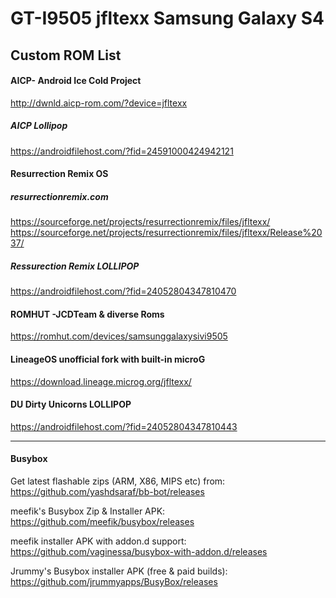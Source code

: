 
# GT-I9505 jfltexx Samsung Galaxy S4 

## Custom ROM List 

#### AICP- Android Ice Cold Project
http://dwnld.aicp-rom.com/?device=jfltexx 

##### AICP Lollipop 
https://androidfilehost.com/?fid=24591000424942121 

#### Resurrection Remix OS
##### resurrectionremix.com

 https://sourceforge.net/projects/resurrectionremix/files/jfltexx/ https://sourceforge.net/projects/resurrectionremix/files/jfltexx/Release%2037/

 ##### Ressurection Remix LOLLIPOP
https://androidfilehost.com/?fid=24052804347810470

#### ROMHUT -JCDTeam & diverse Roms
https://romhut.com/devices/samsunggalaxysivi9505

#### LineageOS unofficial fork with built-in microG
 https://download.lineage.microg.org/jfltexx/

 #### DU Dirty Unicorns LOLLIPOP
https://androidfilehost.com/?fid=24052804347810443 

--------

#### Busybox

Get latest flashable zips (ARM, X86, MIPS etc) from:
https://github.com/yashdsaraf/bb-bot/releases

meefik's Busybox Zip & Installer APK:
https://github.com/meefik/busybox/releases

meefik installer APK with addon.d support:
https://github.com/vaginessa/busybox-with-addon.d/releases

Jrummy's Busybox installer APK (free & paid builds):
https://github.com/jrummyapps/BusyBox/releases











